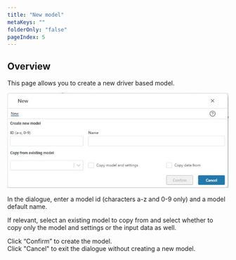 ```yaml
---
title: "New model"
metaKeys: ""
folderOnly: "false"
pageIndex: 5
---
```


## Overview
This page allows you to create a new driver based model.
<br/>

![](img/new-model.JPG)

In the dialogue, enter a model id (characters a-z and 0-9 only) and a model default name.<br/>

If relevant, select an existing model to copy from and select whether to copy only the model and settings or the input data as well.<br/>

Click “Confirm” to create the model.<br/>
Click "Cancel" to exit the dialogue without creating a new model.
